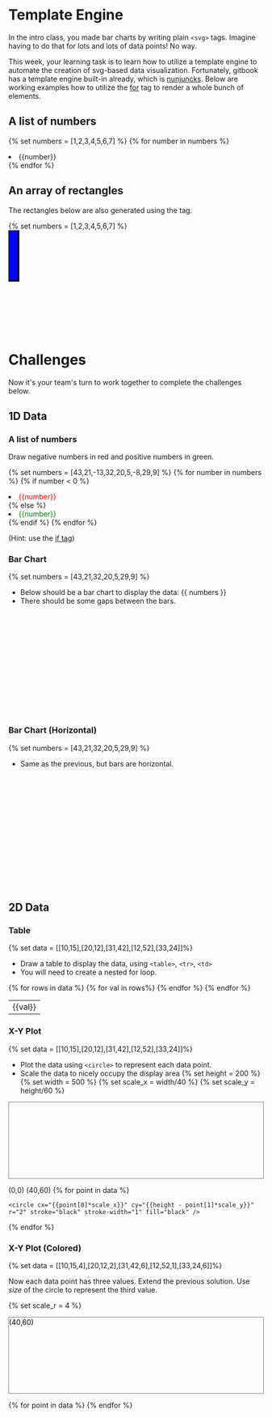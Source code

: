 # Template Engine

In the intro class, you made bar charts by writing plain `<svg>` tags. Imagine
having to do that for lots and lots of data points! No way.

This week, your learning task is to learn how to utilize a template engine to
automate the creation of svg-based data visualization. Fortunately, gitbook has
a template engine built-in already, which is
[nunjuncks](https://mozilla.github.io/nunjucks/). Below are working examples how
to utilize the [for](https://mozilla.github.io/nunjucks/templating.html#for) tag
to render a whole bunch of elements.

## A list of numbers

{% set numbers = [1,2,3,4,5,6,7] %}
{% for number in numbers %}
<li>{{number}}</li>
{% endfor %}

## An array of rectangles
The rectangles below are also generated using the tag.

{% set numbers = [1,2,3,4,5,6,7] %}
<svg width="500" height="200">
{% for number in numbers %}
    <rect x="{{loop.index * 20}}" width="20" height="100" style="fill:rgb(0,0,255);stroke-width:3;stroke:rgb(0,0,0)" />
{% endfor %}
</svg>

# Challenges

Now it's your team's turn to work together to complete the challenges below.

## 1D Data

### A list of numbers

Draw negative numbers in red and positive numbers in green. 
<style>
   span.pos_num {color: green}
   span.neg_num {color: red}
   
</style>
{% set numbers = [43,21,-13,32,20,5,-8,29,9] %}
{% for number in numbers %}
 {% if number < 0 %}   
<li><span class = "neg_num">{{number}}</span></li>
 {% else %}
<li><span class = "pos_num">{{number}}</span></li>
{% endif %}
{% endfor %}

(Hint: use the [if tag](https://mozilla.github.io/nunjucks/templating.html#if))

### Bar Chart

{% set numbers = [43,21,32,20,5,29,9] %}

* Below should be a bar chart to display the data: {{ numbers }}
* There should be some gaps between the bars.

<svg width="500" height="200">
{% set height = 200 %}
{% set stroke = 3 %}
{% for number in numbers %}
    <rect x="{{loop.index * 30}}" width="20" y="{{height - number-stroke}}" height="{{number}}" style="fill:rgb(0,0,255);stroke-width:{{stroke}};stroke:rgb(0,0,0)" />
{% endfor %}
</svg>

### Bar Chart (Horizontal)

{% set numbers = [43,21,32,20,5,29,9] %}

* Same as the previous, but bars are horizontal.

<svg width="500" height="220">
{% for number in numbers %}
{% set stroke = 3 %}
    <rect y="{{loop.index * 25}}" width="{{number}}" height="20" style="fill:rgb(0,0,255);stroke-width:{{stroke}};stroke:rgb(0,0,0)" />
{% endfor %}
</svg>

## 2D Data

### Table

{% set data = [[10,15],[20,12],[31,42],[12,52],[33,24]]%}

* Draw a table to display the data, using `<table>`, `<tr>`, `<td>`
* You will need to create a nested for loop.

<table>
    {% for rows in data %}
        <tr>
            {% for val in rows%}
            <td>{{val}}</td>
            {% endfor %}
        </tr>
    {% endfor %}
</table>


### X-Y Plot

{% set data = [[10,15],[20,12],[31,42],[12,52],[33,24]]%}

* Plot the data using `<circle>` to represent each data point.
* Scale the data to nicely occupy the display area
{% set height = 200 %}
{% set width = 500 %}
{% set scale_x = width/40 %}
{% set scale_y = height/60 %}

<svg width="{{width}}" height="{{height}}" style="border:1px solid grey">

<text x="0" y="198" fill="black">(0,0)</text>
<text x="{{width-55}}" y="15" fill="black">(40,60)</text>
{% for point in data %}

    <circle cx="{{point[0]*scale_x}}" cy="{{height - point[1]*scale_y}}" r="2" stroke="black" stroke-width="1" fill="black" />

{% endfor %}
</svg>

### X-Y Plot (Colored)

{% set data = [[10,15,4],[20,12,2],[31,42,6],[12,52,1],[33,24,6]]%}

Now each data point has three values. Extend the previous solution. Use _size_
of the circle to represent the third value.

{% set scale_r = 4 %} 

<svg width="{{width}}" height="{{height}}" style="border:1px solid grey">
<text x="0" y="198" fill="black">(0,0)</text>
<text x="{{width-55}}" y="15" fill="black">(40,60)</text>

{% for point in data %}
 <circle cx="{{point[0]*scale_x}}" cy="{{height - point[1]*scale_y}}" r="{{point[2]*scale_r}}" stroke="black" stroke-width="3" fill="red" />
{% endfor %}
</svg>
